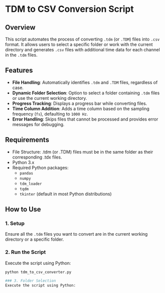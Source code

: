 # TDM to CSV Conversion Script

## Overview

This script automates the process of converting `.tdm` (or `.TDM`) files into `.csv` format. It allows users to select a specific folder or work with the current directory and generates `.csv` files with additional time data for each channel in the `.tdm` files.

## Features

- **File Handling**: Automatically identifies `.tdm` and `.TDM` files, regardless of case.
- **Dynamic Folder Selection**: Option to select a folder containing `.tdm` files or use the current working directory.
- **Progress Tracking**: Displays a progress bar while converting files.
- **Time Column Addition**: Adds a time column based on the sampling frequency (`fs`), defaulting to `1000 Hz`.
- **Error Handling**: Skips files that cannot be processed and provides error messages for debugging.

## Requirements

- File Structure: .tdm (or .TDM) files must be in the same folder as their corresponding .tdx files.
- Python 3.x
- Required Python packages:
  - `pandas`
  - `numpy`
  - `tdm_loader`
  - `tqdm`
  - `tkinter` (default in most Python distributions)

## How to Use

### 1. Setup
Ensure all the `.tdm` files you want to convert are in the current working directory or a specific folder.

### 2. Run the Script
Execute the script using Python:

```bash
python tdm_to_csv_converter.py

### 3. Folder Selection
Execute the script using Python:
